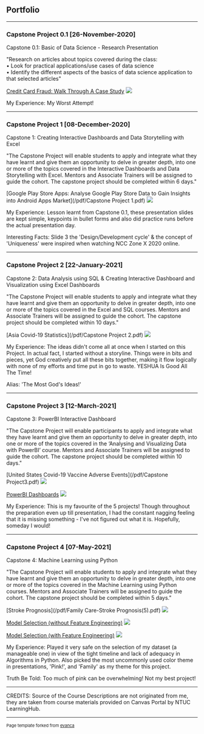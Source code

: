 ## Portfolio

---

### Capstone Project 0.1 [26-November-2020]

Capstone 0.1: Basic of Data Science - Research Presentation

"Research on articles about topics covered during the class:  
• Look for practical applications/use cases of data science   
• Identify the different aspects of the basics of data science application to that selected articles"

[Credit Card Fraud: Walk Through A Case Study](/pdf/Month0.1_Presentation.pdf)
<img src="images/Month0.1_ppt_image.png"/>

My Experience: My Worst Attempt!

---

### Capstone Project 1 [08-December-2020]

Capstone 1: Creating Interactive Dashboards and Data Storytelling with Excel

"The Capstone Project will enable students to apply and integrate what they have learnt and give them an opportunity to delve in greater depth, into one or more of the topics covered in the Interactive Dashboards and Data Storytelling with Excel. Mentors and Associate Trainers will be assigned to guide the cohort. The capstone project should be completed within 6 days."

[Google Play Store Apps: 
Analyse Google Play Store Data to Gain Insights into Android Apps Market](/pdf/Capstone Project 1.pdf)
<img src="images/Capstone_Proj1_image.PNG"/>

My Experience: Lesson learnt from Capstone 0.1, these presentation slides are kept simple, keypoints in bullet forms and also did practice runs before the actual presentation day.

Interesting Facts: Slide 3 the 'Design/Development cycle' & the concept of 'Uniqueness' were inspired when watching NCC Zone X 2020 online.   

---

### Capstone Project 2 [22-January-2021]

Capstone 2: Data Analysis using SQL & Creating Interactive Dashboard and Visualization using Excel Dashboards

"The Capstone Project will enable students to apply and integrate what they have learnt and give them an opportunity to delve in greater depth, into one or more of the topics covered in the Excel and SQL courses. Mentors and Associate Trainers will be assigned to guide the cohort. The capstone project should be completed within 10 days."

[Asia Covid-19 Statistics](/pdf/Capstone Project 2.pdf)
<img src="images/Capstone Project2_image.PNG"/>

My Experience: The ideas didn't come all at once when I started on this Project. In actual fact, I started without a storyline. Things were in bits and pieces, yet God creatively put all these bits together, making it flow logically with none of my efforts and time put in go to waste. YESHUA Is Good All The Time!    

Alias: 'The Most God's Ideas!'

---

### Capstone Project 3 [12-March-2021]

Capstone 3: PowerBI Interactive Dashboard

"The Capstone Project will enable participants to apply and integrate what they have learnt and give them an opportunity to delve in greater depth, into one or more of the topics covered in the ‘Analysing and Visualizing Data with PowerBI’ course. Mentors and Associate Trainers will be assigned to guide the cohort. The capstone project should be completed within 10 days."

[United States Covid-19 Vaccine Adverse Events](/pdf/Capstone Project3.pdf)
<img src="images/CapstoneProj3_ppt_image.PNG"/>

[PowerBI Dashboards](/pdf/CapstoneProj3_Draft5.pdf)
<img src="images/CapstoneProj3_image.PNG"/>

My Experience: This is my favourite of the 5 projects! Though throughout the preparation even up till presentation, I had the constant nagging feeling that it is missing something - I've not figured out what it is. Hopefully, someday I would! 
<!-- I've also asked God to patent the ideas in this project. #Originator -->

---

### Capstone Project 4 [07-May-2021]

Capstone 4: Machine Learning using Python

"The Capstone Project will enable students to apply and integrate what they have learnt and give them an opportunity to delve in greater depth, into one or more of the topics covered in the Machine Learning using Python courses. Mentors and Associate Trainers will be assigned to guide the cohort. The capstone project should be completed within 5 days."

[Stroke Prognosis](/pdf/Family Care-Stroke Prognosis(5).pdf)
<img src="images/CapstoneProj4_image.PNG"/>

[Model Selection (without Feature Engineering)](/Model_Selection_Stroke_Prognosis_(w_o_feature_engineering).ipynb)
<img src="images/Colab_image_wo FE.png"/>

[Model Selection (with Feature Engineering)](/Model_Selection_Stroke_Prognosis_(feature_engineering).ipynb)
<img src="images/Colab_image_w FE.png"/>

My Experience: Played it very safe on the selection of my dataset (a manageable one) in view of the tight timeline and lack of adequacy in Algorithms in Python. Also picked the most uncommonly used color theme in presentations, 'Pink!', and 'Family' as my theme for this project.

Truth Be Told: Too much of pink can be overwhelming! Not my best project!

---

CREDITS: Source of the Course Descriptions are not originated from me, they are taken from course materials provided on Canvas Portal by NTUC LearningHub.  

---
<p style="font-size:11px">Page template forked from <a href="https://github.com/evanca/quick-portfolio">evanca</a></p>
<!-- Remove above link if you don't want to attibute -->
